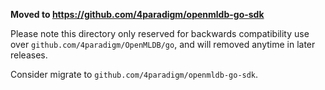 **Moved to https://github.com/4paradigm/openmldb-go-sdk**

Please note this directory only reserved for backwards compatibility use over `github.com/4paradigm/OpenMLDB/go`, and will removed anytime in later releases.

Consider migrate to `github.com/4paradigm/openmldb-go-sdk`.
